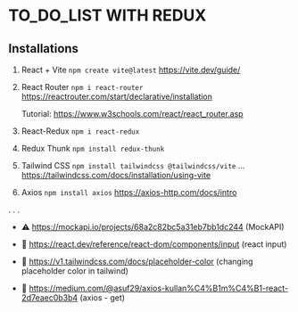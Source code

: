 # TO_DO_LIST WITH REDUX

## Installations
1) React + Vite
    `npm create vite@latest`
    https://vite.dev/guide/

2) React Router
    `npm i react-router`
    https://reactrouter.com/start/declarative/installation

    Tutorial: https://www.w3schools.com/react/react_router.asp

3) React-Redux
    `npm i react-redux` 

4) Redux Thunk
    `npm install redux-thunk`

5) Tailwind CSS
    `npm install tailwindcss @tailwindcss/vite` ...
    https://tailwindcss.com/docs/installation/using-vite

6) Axios
    `npm install axios`
    https://axios-http.com/docs/intro


.
.
.


* ⚠️ https://mockapi.io/projects/68a2c82bc5a31eb7bb1dc244 (MockAPI)



* 📍 https://react.dev/reference/react-dom/components/input (react input)
* 📍 https://v1.tailwindcss.com/docs/placeholder-color (changing placeholder color in tailwind)
* 📍 https://medium.com/@asuf29/axios-kullan%C4%B1m%C4%B1-react-2d7eaec0b3b4 (axios - get)
